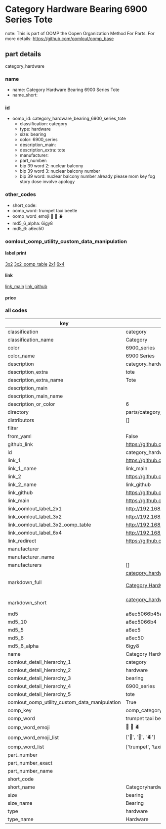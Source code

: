 # Category Hardware Bearing 6900 Series Tote  

note: This is part of OOMP the Oopen Organization Method For Parts. For more details: https://github.com/oomlout/oomp_base

##  part details
  



category_hardware



### name
* name: Category Hardware Bearing 6900 Series Tote
* name_short: 
### id
* oomp_id: category_hardware_bearing_6900_series_tote
  * classification: category
  * type: hardware
  * size: bearing
  * color: 6900_series
  * description_main: 
  * description_extra: tote
  * manufacturer: 
  * part_number: 
  * bip 39 word 2: nuclear balcony
  * bip 39 word 3: nuclear balcony number
  * bip 39 word: nuclear balcony number already please mom key fog story dose involve apology

### other_codes
* short_code: 
* oomp_word: trumpet taxi beetle
* oomp_word_emoji :trumpet: :taxi: :beetle:
* md5_6_alpha: 6igy8
* md5_6: a6ec50






### oomlout_oomp_utility_custom_data_manipulation
#### label print
[3x2](http://192.168.1.245:1112/?label=oomp%206igy8)
[3x2_oomp_table](http://192.168.1.108:1112/?label=oomp%206igy8)
[2x1](http://192.168.1.242:1112/?label=oomp%206igy8)
[6x4](http://192.168.1.55:1112/?label=oomp%206igy8)    

#### link

[link_main](https://github.com/oomlout/oomlout_oomp_version_1_messy/tree/main/parts/category_hardware_bearing_6900_series_tote) [link_github](https://github.com/oomlout/oomlout_oomp_version_1_messy/tree/main/parts/category_hardware_bearing_6900_series_tote)                             

#### price







### all codes 
| key | value |  
| --- | --- |  
| classification | category |  
| classification_name | Category |  
| color | 6900_series |  
| color_name | 6900 Series |  
| description | category_hardware |  
| description_extra | tote |  
| description_extra_name | Tote |  
| description_main |  |  
| description_main_name |  |  
| description_or_color | 6  |  
| directory | parts/category_hardware_bearing_6900_series_tote |  
| distributors | [] |  
| filter |  |  
| from_yaml | False |  
| github_link | https://github.com/oomlout/oomlout_oomp_part_src/tree/main/parts/category_hardware_bearing_6900_series_tote |  
| id | category_hardware_bearing_6900_series_tote |  
| link_1 | https://github.com/oomlout/oomlout_oomp_version_1_messy/tree/main/parts/category_hardware_bearing_6900_series_tote |  
| link_1_name | link_main |  
| link_2 | https://github.com/oomlout/oomlout_oomp_version_1_messy/tree/main/parts/category_hardware_bearing_6900_series_tote |  
| link_2_name | link_github |  
| link_github | https://github.com/oomlout/oomlout_oomp_version_1_messy/tree/main/parts/category_hardware_bearing_6900_series_tote |  
| link_main | https://github.com/oomlout/oomlout_oomp_version_1_messy/tree/main/parts/category_hardware_bearing_6900_series_tote |  
| link_oomlout_label_2x1 | http://192.168.1.242:1112/?label=oomp%206igy8 |  
| link_oomlout_label_3x2 | http://192.168.1.245:1112/?label=oomp%206igy8 |  
| link_oomlout_label_3x2_oomp_table | http://192.168.1.108:1112/?label=oomp%206igy8 |  
| link_oomlout_label_6x4 | http://192.168.1.55:1112/?label=oomp%206igy8 |  
| link_redirect | https://github.com/oomlout/oomlout_oomp_version_1_messy/tree/main/parts/category_hardware_bearing_6900_series_tote |  
| manufacturer |  |  
| manufacturer_name |  |  
| manufacturers | [] |  
| markdown_full | [category_hardware_bearing_6900_series_tote](none)<br>[](none)<br>[Category Hardware Bearing 6900 Series Tote](none)<br><br> |  
| markdown_short | [category_hardware_bearing_6900_series_tote](none)<br><br> |  
| md5 | a6ec5066b45a4f423b5330732ec474ba |  
| md5_10 | a6ec5066b4 |  
| md5_5 | a6ec5 |  
| md5_6 | a6ec50 |  
| md5_6_alpha | 6igy8 |  
| name | Category Hardware Bearing 6900 Series Tote |  
| oomlout_detail_hierarchy_1 | category |  
| oomlout_detail_hierarchy_2 | hardware |  
| oomlout_detail_hierarchy_3 | bearing |  
| oomlout_detail_hierarchy_4 | 6900_series |  
| oomlout_detail_hierarchy_5 | tote |  
| oomlout_oomp_utility_custom_data_manipulation | True |  
| oomp_key | oomp_category_hardware_bearing_6900_series_tote |  
| oomp_word | trumpet taxi beetle |  
| oomp_word_emoji | :trumpet: :taxi: :beetle: |  
| oomp_word_emoji_list | [':trumpet:', ':taxi:', ':beetle:'] |  
| oomp_word_list | ['trumpet', 'taxi', 'beetle'] |  
| part_number |  |  
| part_number_exact |  |  
| part_number_name |  |  
| short_code |  |  
| short_name | Categoryhardware |  
| size | bearing |  
| size_name | Bearing |  
| type | hardware |  
| type_name | Hardware |  
